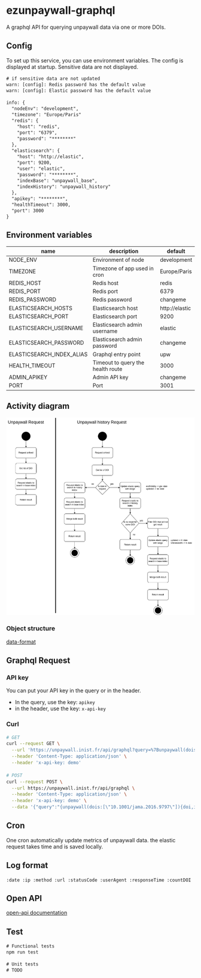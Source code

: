 # ezunpaywall-graphql

A graphql API for querying unpaywall data via one or more DOIs.

## Config

To set up this service, you can use environment variables. The config is displayed at startup. Sensitive data are not displayed.

```
# if sensitive data are not updated
warn: [config]: Redis password has the default value
warn: [config]: Elastic password has the default value

info: {
  "nodeEnv": "development",
  "timezone": "Europe/Paris"
  "redis": {
    "host": "redis",
    "port": "6379",
    "password": "********"
  },
  "elasticsearch": {
    "host": "http://elastic",
    "port": 9200,
    "user": "elastic",
    "password": "********",
    "indexBase": "unpaywall_base",
    "indexHistory": "unpaywall_history"
  },
  "apikey": "********",
  "healthTimeout": 3000,
  "port": 3000
}
```

## Environment variables

| name | description | default |
|---|---|---|
| NODE_ENV | Environment of node | development |
| TIMEZONE | Timezone of app used in cron | Europe/Paris |
| REDIS_HOST | Redis host | redis |
| REDIS_PORT | Redis port | 6379 |
| REDIS_PASSWORD | Redis password | changeme |
| ELASTICSEARCH_HOSTS | Elasticsearch host | http://elastic |
| ELASTICSEARCH_PORT | Elasticsearch port | 9200 |
| ELASTICSEARCH_USERNAME | Elasticsearch admin username | elastic |
| ELASTICSEARCH_PASSWORD | Elasticsearch admin password | changeme |
| ELASTICSEARCH_INDEX_ALIAS | Graphql entry point | upw |
| HEALTH_TIMEOUT | Timeout to query the health route | 3000 |
| ADMIN_APIKEY | Admin API key | changeme |
| PORT | Port | 3001 |

## Activity diagram

![Activity-diagram](./docs/activity-diagram-graphql.png)

### Object structure

[data-format](https://unpaywall.org/data-format)

## Graphql Request

### API key

You can put your API key in the query or in the header.
- In the query, use the key: `apikey`
- in the header, use the key: `x-api-key`

### Curl

```bash
# GET
curl --request GET \
  --url 'https://unpaywall.inist.fr/api/graphql?query=%7Bunpaywall(dois%3A%5B%2210.1001%2Fjama.2016.9797%22%5D)%7Bdoi%2C%20is_oa%2C%20oa_status%2C%20data_standard%2C%20updated%2C%20best_oa_location%7B%20evidence%20%7D%7D%7D' \
  --header 'Content-Type: application/json' \
  --header 'x-api-key: demo' 

# POST
curl --request POST \
  --url https://unpaywall.inist.fr/api/graphql \
  --header 'Content-Type: application/json' \
  --header 'x-api-key: demo' \
  --data '{"query":"{unpaywall(dois:[\"10.1001/jama.2016.9797\"]){doi,is_oa,oa_status,data_standard,updated,best_oa_location {endpoint_id}}}"}'
```

## Cron

One cron automatically update metrics of unpaywall data. the elastic request takes time and is saved locally.

## Log format

```
:date :ip :method :url :statusCode :userAgent :responseTime :countDOI
```

## Open API

[open-api documentation](https://unpaywall.inist.fr/open-api?doc=graphql)

## Test

```
# Functional tests
npm run test

# Unit tests
# TODO
```